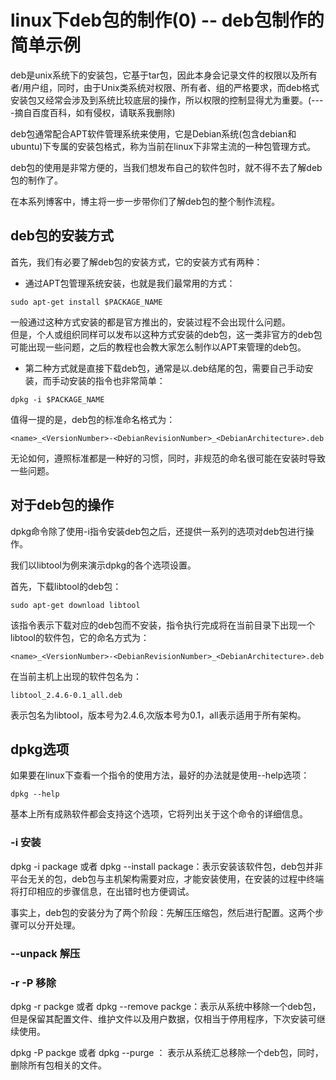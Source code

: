 # linux下deb包的制作(0) -- deb包制作的简单示例
deb是unix系统下的安装包，它基于tar包，因此本身会记录文件的权限以及所有者/用户组，同时，由于Unix类系统对权限、所有者、组的严格要求，而deb格式安装包又经常会涉及到系统比较底层的操作，所以权限的控制显得尤为重要。(----摘自百度百科，如有侵权，请联系我删除)      

deb包通常配合APT软件管理系统来使用，它是Debian系统(包含debian和ubuntu)下专属的安装包格式，称为当前在linux下非常主流的一种包管理方式。  

deb包的使用是非常方便的，当我们想发布自己的软件包时，就不得不去了解deb包的制作了。  

在本系列博客中，博主将一步一步带你们了解deb包的整个制作流程。  

## deb包的安装方式
首先，我们有必要了解deb包的安装方式，它的安装方式有两种：
* 通过APT包管理系统安装，也就是我们最常用的方式：
```
sudo apt-get install $PACKAGE_NAME
```
一般通过这种方式安装的都是官方推出的，安装过程不会出现什么问题。  
但是，个人或组织同样可以发布以这种方式安装的deb包，这一类非官方的deb包可能出现一些问题，之后的教程也会教大家怎么制作以APT来管理的deb包。  

* 第二种方式就是直接下载deb包，通常是以.deb结尾的包，需要自己手动安装，而手动安装的指令也非常简单：
```
dpkg -i $PACKAGE_NAME
```

值得一提的是，deb包的标准命名格式为：
```
<name>_<VersionNumber>-<DebianRevisionNumber>_<DebianArchitecture>.deb
```  
无论如何，遵照标准都是一种好的习惯，同时，非规范的命名很可能在安装时导致一些问题。  


## 对于deb包的操作
dpkg命令除了使用-i指令安装deb包之后，还提供一系列的选项对deb包进行操作。  

我们以libtool为例来演示dpkg的各个选项设置。  

首先，下载libtool的deb包：

    sudo apt-get download libtool  
该指令表示下载对应的deb包而不安装，指令执行完成将在当前目录下出现一个libtool的软件包，它的命名方式为：

    <name>_<VersionNumber>-<DebianRevisionNumber>_<DebianArchitecture>.deb
在当前主机上出现的软件包名为：

    libtool_2.4.6-0.1_all.deb
表示包名为libtool，版本号为2.4.6,次版本号为0.1，all表示适用于所有架构。  


## dpkg选项
如果要在linux下查看一个指令的使用方法，最好的办法就是使用--help选项：

    dpkg --help
基本上所有成熟软件都会支持这个选项，它将列出关于这个命令的详细信息。  

### -i 安装
dpkg -i package 或者 dpkg --install package：表示安装该软件包，deb包并非平台无关的包，deb包与主机架构需要对应，才能安装使用，在安装的过程中终端将打印相应的步骤信息，在出错时也方便调试。 

事实上，deb包的安装分为了两个阶段：先解压压缩包，然后进行配置。这两个步骤可以分开处理。  

### --unpack 解压



### -r -P 移除
dpkg -r packge 或者 dpkg --remove packge：表示从系统中移除一个deb包，但是保留其配置文件、维护文件以及用户数据，仅相当于停用程序，下次安装可继续使用。  

dpkg -P packge 或者 dpkg --purge ： 表示从系统汇总移除一个deb包，同时，删除所有包相关的文件。  

### 









